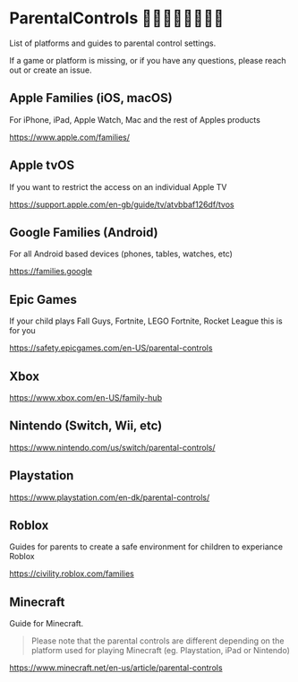 # ParentalControls 👨🏿‍👩🏼‍👧🏽‍👦🏾
List of platforms and guides to parental control settings.

If a game or platform is missing, or if you have any questions, please reach out or create an issue.

## Apple Families (iOS, macOS)
For iPhone, iPad, Apple Watch, Mac and the rest of Apples products

https://www.apple.com/families/

## Apple tvOS
If you want to restrict the access on an individual Apple TV

https://support.apple.com/en-gb/guide/tv/atvbbaf126df/tvos

## Google Families (Android)
For all Android based devices (phones, tables, watches, etc)

https://families.google

## Epic Games
If your child plays Fall Guys, Fortnite, LEGO Fortnite, Rocket League this is for you

https://safety.epicgames.com/en-US/parental-controls

## Xbox
https://www.xbox.com/en-US/family-hub

## Nintendo (Switch, Wii, etc)
https://www.nintendo.com/us/switch/parental-controls/

## Playstation
https://www.playstation.com/en-dk/parental-controls/

## Roblox
Guides for parents to create a safe environment for children to experiance Roblox

https://civility.roblox.com/families

## Minecraft
Guide for Minecraft.

> Please note that the parental controls are different depending on the platform used for playing Minecraft (eg. Playstation, iPad or Nintendo)

https://www.minecraft.net/en-us/article/parental-controls
